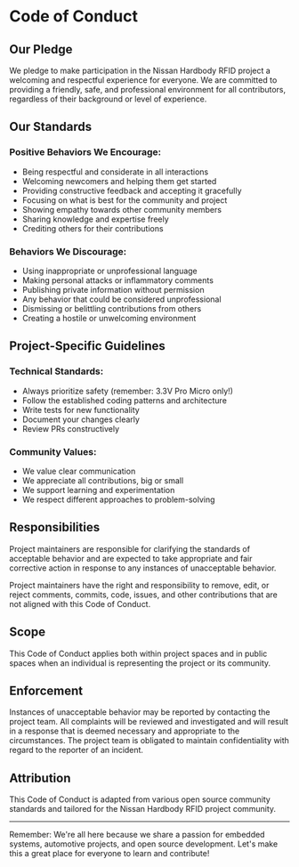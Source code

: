 # Code of Conduct

## Our Pledge

We pledge to make participation in the Nissan Hardbody RFID project a welcoming and respectful experience for everyone. We are committed to providing a friendly, safe, and professional environment for all contributors, regardless of their background or level of experience.

## Our Standards

### Positive Behaviors We Encourage:

* Being respectful and considerate in all interactions
* Welcoming newcomers and helping them get started
* Providing constructive feedback and accepting it gracefully
* Focusing on what is best for the community and project
* Showing empathy towards other community members
* Sharing knowledge and expertise freely
* Crediting others for their contributions

### Behaviors We Discourage:

* Using inappropriate or unprofessional language
* Making personal attacks or inflammatory comments
* Publishing private information without permission
* Any behavior that could be considered unprofessional
* Dismissing or belittling contributions from others
* Creating a hostile or unwelcoming environment

## Project-Specific Guidelines

### Technical Standards:
* Always prioritize safety (remember: 3.3V Pro Micro only!)
* Follow the established coding patterns and architecture
* Write tests for new functionality
* Document your changes clearly
* Review PRs constructively

### Community Values:
* We value clear communication
* We appreciate all contributions, big or small
* We support learning and experimentation
* We respect different approaches to problem-solving

## Responsibilities

Project maintainers are responsible for clarifying the standards of acceptable behavior and are expected to take appropriate and fair corrective action in response to any instances of unacceptable behavior.

Project maintainers have the right and responsibility to remove, edit, or reject comments, commits, code, issues, and other contributions that are not aligned with this Code of Conduct.

## Scope

This Code of Conduct applies both within project spaces and in public spaces when an individual is representing the project or its community.

## Enforcement

Instances of unacceptable behavior may be reported by contacting the project team. All complaints will be reviewed and investigated and will result in a response that is deemed necessary and appropriate to the circumstances. The project team is obligated to maintain confidentiality with regard to the reporter of an incident.

## Attribution

This Code of Conduct is adapted from various open source community standards and tailored for the Nissan Hardbody RFID project community.

---

Remember: We're all here because we share a passion for embedded systems, automotive projects, and open source development. Let's make this a great place for everyone to learn and contribute!